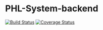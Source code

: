 # PHL-System-backend
[![Build Status](https://travis-ci.org/8-god-cross-sea/PHL-System-backend.svg?branch=master)](https://travis-ci.org/8-god-cross-sea/PHL-System-backend)
[![Coverage Status](https://coveralls.io/repos/github/8-god-cross-sea/PHL-System-backend/badge.svg?branch=master)](https://coveralls.io/github/8-god-cross-sea/PHL-System-backend?branch=master)
